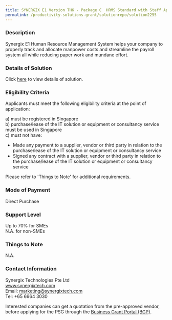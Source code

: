 ```yaml
---
title: SYNERGIX E1 Version TH6 - Package C  HRMS Standard with Staff Appraisal , Training and Recruitment
permalink: /productivity-solutions-grant/solutionrepo/solution2255
---
```


### Description

Synergix E1 Human Resource Management System helps your company to properly track and allocate manpower costs and streamline the payroll system all while reducing paper work and mundane effort.

### Details of Solution

Click <a href='https://www.gobusiness.gov.sg/images/psg/Synergix_Technologies_20200119_Annex_3_20200625151643_Part_3.pdf' target='_blank' rel='noopener'>here</a> to view details of solution.

### Eligibility Criteria

Applicants must meet the following eligibility criteria at the point of application:

a) must be registered in Singapore <br>
b) purchase/lease of the IT solution or equipment or consultancy service must be used in Singapore <br>
c) must not have:
- Made any payment to a supplier, vendor or third party in relation to the purchase/lease of the IT solution or equipment or consultancy service
- Signed any contract with a supplier, vendor or third party in relation to the purchase/lease of the IT solution or equipment or consultancy service

Please refer to 'Things to Note' for additional requirements.

### Mode of Payment
Direct Purchase

### Support Level
Up to 70% for SMEs <br>
N.A. for non-SMEs

### Things to Note
N.A.

### Contact Information
Synergix Technologies Pte Ltd<br>www.synergixtech.com<br>Email: marketing@synergixtech.com<br>Tel: +65 6664 3030

Interested companies can get a quotation from the pre-approved vendor, before applying for the PSG through the <a target='_blank' rel='noopener' href='https://www.businessgrants.gov.sg/'>Business Grant Portal (BGP)</a>.
